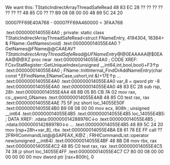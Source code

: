 

We want this: TStaticIndirectArrayThreadSafeRead
48 83 EC 28 ?? ?? ?? ?? ?? ?? ?? 48 85 C0 ?? ?? B9 08 08 00 00 48 89 5C 24 20

00007FF69E40A768 - 00007FF69A460000 = 3FAA768

.text:000000014055E4A0                               ; private: static class TStaticIndirectArrayThreadSafeRead<struct FNameEntry, 4194304, 16384> & FName::GetNames(void)
.text:000000014055E4A0                               ?GetNames@FName@@CAAEAV?$TStaticIndirectArrayThreadSafeRead@UFNameEntry@@$0EAAAAA@$0EAAA@@@XZ proc near
.text:000000014055E4A0                                                                       ; CODE XREF: FCsvStatRegister::GetUniqueIndex(unsigned __int64,int,bool,bool)+F3↑p
.text:000000014055E4A0                                                                       ; FName::InitInternal_FindOrAddNameEntry<char>(char const *,EFindName,ENameCase,ushort,int &)+17E↑p ...
.text:000000014055E4A0
.text:000000014055E4A0                               var_8           = qword ptr -8
.text:000000014055E4A0
.text:000000014055E4A0 48 83 EC 28                                   sub     rsp, 28h
.text:000000014055E4A4 48 8B 05 B5 CB 7A 02                          mov     rax, cs:_qword_GNames
.text:000000014055E4AB 48 85 C0                                      test    rax, rax
.text:000000014055E4AE 75 5F                                         jnz     short loc_14055E50F
.text:000000014055E4B0 B9 08 08 00 00                                mov     ecx, 808h       ; unsigned __int64
.text:000000014055E4B5
.text:000000014055E4B5                               loc_14055E4B5:                          ; DATA XREF: .rdata:000000014288976C↓o
.text:000000014055E4B5                                                                       ; .rdata:0000000142889780↓o ...
.text:000000014055E4B5 48 89 5C 24 20                                mov     [rsp+28h+var_8], rbx
.text:000000014055E4BA E8 61 78 EE FF                                call    ??2FRHICommandList@@SAPEAX_K@Z ; FRHICommandList::operator new(unsigned __int64)
.text:000000014055E4BF 48 8B D8                                      mov     rbx, rax
.text:000000014055E4C2 48 85 C0                                      test    rax, rax
.text:000000014055E4C5 74 38                                         jz      short loc_14055E4FF
.text:000000014055E4C7 C7 80 00 08 00 00 00 00 00 00                 mov     dword ptr [rax+800h], 0